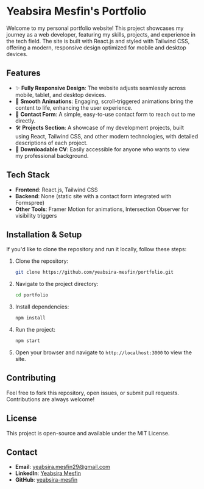 # Yeabsira Mesfin's Portfolio

Welcome to my personal portfolio website! This project showcases my journey as a web developer, featuring my skills, projects, and experience in the tech field. The site is built with React.js and styled with Tailwind CSS, offering a modern, responsive design optimized for mobile and desktop devices.

## Features
- ✨ **Fully Responsive Design**: The website adjusts seamlessly across mobile, tablet, and desktop devices.
- 🎨 **Smooth Animations**: Engaging, scroll-triggered animations bring the content to life, enhancing the user experience.
- 📧 **Contact Form**: A simple, easy-to-use contact form to reach out to me directly.
- 🛠️ **Projects Section**: A showcase of my development projects, built using React, Tailwind CSS, and other modern technologies, with detailed descriptions of each project.
- 📂 **Downloadable CV**: Easily accessible for anyone who wants to view my professional background.

## Tech Stack
- **Frontend**: React.js, Tailwind CSS
- **Backend**: None (static site with a contact form integrated with Formspree)
- **Other Tools**: Framer Motion for animations, Intersection Observer for visibility triggers

## Installation & Setup

If you'd like to clone the repository and run it locally, follow these steps:

1. Clone the repository:
    ```bash
    git clone https://github.com/yeabsira-mesfin/portfolio.git
    ```

2. Navigate to the project directory:
    ```bash
    cd portfolio
    ```

3. Install dependencies:
    ```bash
    npm install
    ```

4. Run the project:
    ```bash
    npm start
    ```

5. Open your browser and navigate to `http://localhost:3000` to view the site.

## Contributing
Feel free to fork this repository, open issues, or submit pull requests. Contributions are always welcome!

## License
This project is open-source and available under the MIT License.

## Contact
- **Email**: yeabsira.mesfin29@gmail.com
- **LinkedIn**: [Yeabsira Mesfin](https://www.linkedin.com/in/yeabsira-mesfin)
- **GitHub**: [yeabsira-mesfin](https://github.com/yeabsira-mesfin)
